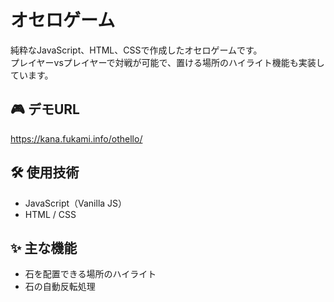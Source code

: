 # オセロゲーム
純粋なJavaScript、HTML、CSSで作成したオセロゲームです。  
プレイヤーvsプレイヤーで対戦が可能で、置ける場所のハイライト機能も実装しています。

## 🎮 デモURL
https://kana.fukami.info/othello/

## 🛠 使用技術
- JavaScript（Vanilla JS）
- HTML / CSS

## :sparkles: 主な機能
- 石を配置できる場所のハイライト
- 石の自動反転処理
